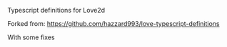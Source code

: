 Typescript definitions for Love2d

Forked from: https://github.com/hazzard993/love-typescript-definitions

With some fixes
